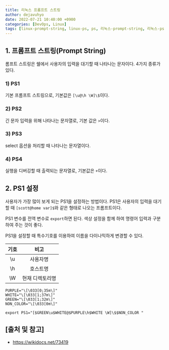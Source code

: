 ```yaml
---
title: 리눅스 프롬프트 스트링
author: dejavuhyo
date: 2022-07-21 10:40:00 +0900
categories: [DevOps, Linux]
tags: [linux-prompt-string, linux-ps, ps, 리눅스-prompt-string, 리눅스-ps, 리눅스-프롬프트-스트링, 프롬프트-스트링]
---
```


## 1. 프롬프트 스트링(Prompt String)
롬프트 스트링은 쉘에서 사용자의 입력을 대기할 때 나타나는 문자이다. 4가지 종류가 있다.

### 1) PS1
기본 프롬프트 스트링으로, 기본값은 `[\u@\h \W]\$`이다.

### 2) PS2
긴 문자 입력을 위해 나타나는 문자열로, 기본 값은 `>`이다.

### 3) PS3
select 옵션을 처리할 때 나타나는 문자열이다.

### 4) PS4
실행을 디버깅할 때 출력되는 문자열로, 기본값은 `+`이다.

## 2. PS1 설정
사용자가 가장 많이 보게 되는 PS1을 설정하는 방법이다. PS1은 사용자의 입력을 대기할 때 `[scott@home var]$`와 같은 형태로 나오는 프롬프트이다.

PS1 변수를 전역 변수로 `export`하면 된다. 색상 설정을 함께 하여 명령어 입력과 구분하여 주는 것이 좋다.

PS1을 설정할 때 특수기호를 이용하여 이름을 다이나믹하게 변경할 수 있다.

| 기호 | 비고 |
|:---:|:---:|
| \u | 사용자명 |
| \h | 호스트명 |
| \W | 현재 디렉토리명 |

```text
PURPLE="\[\033[0;35m\]"
WHITE="\[\033[1;37m\]"
GREEN="\[\033[1;32m\]"
NON_COLOR="\[\033[0m\]"

export PS1="[$GREEN\u$WHITE@$PURPLE\h$WHITE \W]\$$NON_COLOR "
```

## [출처 및 참고]
* <https://wikidocs.net/73419>
